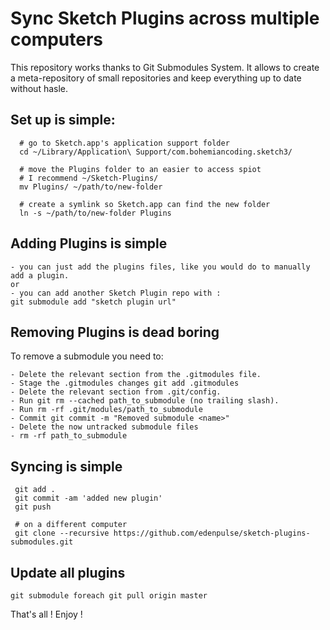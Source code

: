 # Sync Sketch Plugins across multiple computers
This repository works thanks to Git Submodules System. It allows to create a meta-repository of small repositories and keep everything up to date without hasle. 

## Set up is simple:
```
  # go to Sketch.app's application support folder
  cd ~/Library/Application\ Support/com.bohemiancoding.sketch3/

  # move the Plugins folder to an easier to access spiot
  # I recommend ~/Sketch-Plugins/
  mv Plugins/ ~/path/to/new-folder

  # create a symlink so Sketch.app can find the new folder
  ln -s ~/path/to/new-folder Plugins

```

## Adding Plugins is simple
```
- you can just add the plugins files, like you would do to manually add a plugin.
or
- you can add another Sketch Plugin repo with : 
git submodule add "sketch plugin url"

```
## Removing Plugins is dead boring
To remove a submodule you need to:  
```
- Delete the relevant section from the .gitmodules file.
- Stage the .gitmodules changes git add .gitmodules
- Delete the relevant section from .git/config.
- Run git rm --cached path_to_submodule (no trailing slash).
- Run rm -rf .git/modules/path_to_submodule
- Commit git commit -m "Removed submodule <name>"
- Delete the now untracked submodule files
- rm -rf path_to_submodule
```

## Syncing is simple
```
 git add .
 git commit -am 'added new plugin'
 git push

 # on a different computer
 git clone --recursive https://github.com/edenpulse/sketch-plugins-submodules.git

```
## Update all plugins

```
git submodule foreach git pull origin master

```

That's all ! Enjoy ! 

